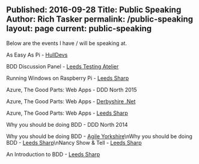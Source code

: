Published: 2016-09-28
Title: Public Speaking
Author: Rich Tasker
permalink: /public-speaking
layout: page
current: public-speaking
---

Below are the events I have / will be speaking at.

As Easy As Pi - [HullDevs](https://www.eventbrite.co.uk/e/hull-devs-as-easy-as-pi-with-rich-tasker-tickets-36923011722#)

BDD Discussion Panel - [Leeds Testing Atelier](https://www.eventbrite.co.uk/e/leeds-free-testing-atelier-tickets-26758630785)

Running Windows on Raspberry Pi - [Leeds Sharp](http://www.leeds-sharp.org/events/2016/4)

Azure, The Good Parts: Web Apps - DDD North 2015

Azure, The Good Parts: Web Apps - [Derbyshire .Net](http://www.meetup.com/Derbyshire-Dot-Net/events/223681599/)

Azure, The Good Parts: Web Apps - [Leeds Sharp](http://www.leeds-sharp.org/events/2015/7)

Why you should be doing BDD - DDD North 2014

Why you should be doing BDD - [Agile Yorkshire](http://www.agileyorkshire.org/event-announcements/8thaprilmeetup-josecasalandrichardtasker)\nWhy you should be doing BDD - [Leeds Sharp](http://www.leeds-sharp.org/events/2014/3)\nNancy Show & Tell - [Leeds Sharp](http://www.leeds-sharp.org/events/2013/8)

An Introduction to BDD - [Leeds Sharp](http://www.leeds-sharp.org/events/2012/7)